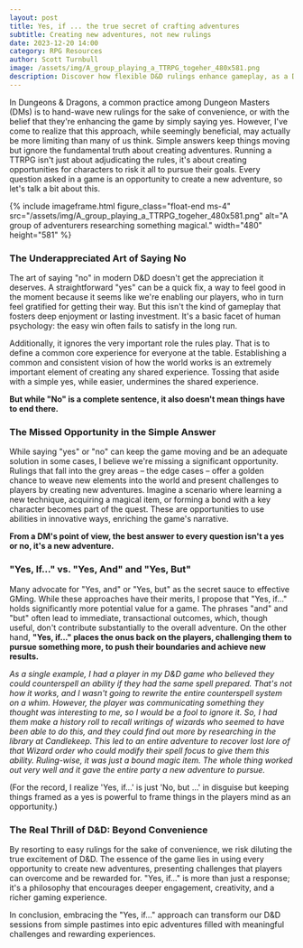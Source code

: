 ```yaml
---
layout: post
title: Yes, if ... the true secret of crafting adventures
subtitle: Creating new adventures, not new rulings
date: 2023-12-20 14:00
category: RPG Resources
author: Scott Turnbull
image: /assets/img/A_group_playing_a_TTRPG_togeher_480x581.png
description: Discover how flexible D&D rulings enhance gameplay, as a DM turns a player's unique counterspell idea into an exciting new adventure.
---
```

In Dungeons & Dragons, a common practice among Dungeon Masters (DMs) is to hand-wave new rulings for the sake of convenience, or with the belief that they're enhancing the game by simply saying yes. However, I've come to realize that this approach, while seemingly beneficial, may actually be more limiting than many of us think. Simple answers keep things moving but ignore the fundamental truth about creating adventures. Running a TTRPG isn't just about adjudicating the rules, it's about creating opportunities for characters to risk it all to pursue their goals. Every question asked in a game is an opportunity to create a new adventure, so let's talk a bit about this.

{% include imageframe.html
  figure_class="float-end ms-4"
  src="/assets/img/A_group_playing_a_TTRPG_togeher_480x581.png"
  alt="A group of adventurers researching something magical."
  width="480" height="581"
 %}


### The Underappreciated Art of Saying No

The art of saying "no" in modern D&D doesn't get the appreciation it deserves. A straightforward "yes" can be a quick fix, a way to feel good in the moment because it seems like we're enabling our players, who in turn feel gratified for getting their way. But this isn't the kind of gameplay that fosters deep enjoyment or lasting investment. It's a basic facet of human psychology: the easy win often fails to satisfy in the long run.

Additionally, it ignores the very important role the rules play. That is to define a common core experience for everyone at the table. Establishing a common and consistent vision of how the world works is an extremely important element of creating any shared experience. Tossing that aside with a simple yes, while easier, undermines the shared experience.

**But while "No" is a complete sentence, it also doesn't mean things have to end there.**

### The Missed Opportunity in the Simple Answer

While saying "yes" or "no" can keep the game moving and be an adequate solution in some cases, I believe we're missing a significant opportunity. Rulings that fall into the grey areas – the edge cases – offer a golden chance to weave new elements into the world and present challenges to players by creating new adventures. Imagine a scenario where learning a new technique, acquiring a magical item, or forming a bond with a key character becomes part of the quest. These are opportunities to use abilities in innovative ways, enriching the game's narrative.

**From a DM's point of view, the best answer to every question isn't a yes or no, it's a new adventure.**

### "Yes, If..." vs. "Yes, And" and "Yes, But"

Many advocate for "Yes, and" or "Yes, but" as the secret sauce to effective GMing. While these approaches have their merits, I propose that "Yes, if..." holds significantly more potential value for a game. The phrases "and" and "but" often lead to immediate, transactional outcomes, which, though useful, don't contribute substantially to the overall adventure. On the other hand, **"Yes, if..." places the onus back on the players, challenging them to pursue something more, to push their boundaries and achieve new results.**

*As a single example, I had a player in my D&D game who believed they could counterspell an ability if they had the same spell prepared. That's not how it works, and I wasn't going to rewrite the entire counterspell system on a whim. However, the player was communicating something they thought was interesting to me, so I would be a fool to ignore it. So, I had them make a history roll to recall writings of wizards who seemed to have been able to do this, and they could find out more by researching in the library at Candlekeep. This led to an entire adventure to recover lost lore of that Wizard order who could modify their spell focus to give them this ability. Ruling-wise, it was just a bound magic item. The whole thing worked out very well and it gave the entire party a new adventure to pursue.*

(For the record, I realize 'Yes, if...' is just 'No, but ...' in disguise but keeping things framed as a yes is powerful to frame things in the players mind as an opportunity.)

### The Real Thrill of D&D: Beyond Convenience

By resorting to easy rulings for the sake of convenience, we risk diluting the true excitement of D&D. The essence of the game lies in using every opportunity to create new adventures, presenting challenges that players can overcome and be rewarded for. "Yes, if..." is more than just a response; it's a philosophy that encourages deeper engagement, creativity, and a richer gaming experience.

In conclusion, embracing the "Yes, if..." approach can transform our D&D sessions from simple pastimes into epic adventures filled with meaningful challenges and rewarding experiences.